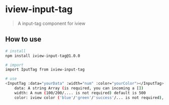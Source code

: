 # iview-input-tag

> A input-tag component for iview

## How to use

``` bash
# install 
npm install iview-input-tag@1.0.0

# import
import IputTag from iview-input-tag

# use
<InputTag :data="yourData" :width="num" :color="yourColor"></InputTag>
    data: A string Array (is required, you can incoming a [])
    width: A num (100/200/.... is not required) default is 500
    color: iview color ('blue'/'green'/'success'/... is not required), default is 'success'
```
